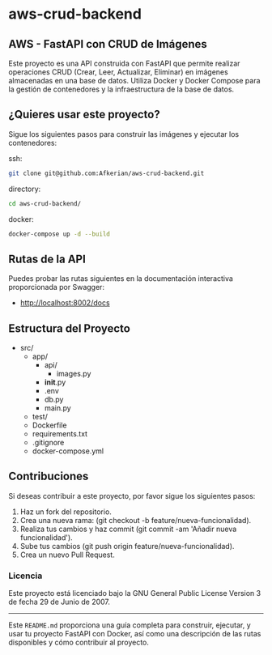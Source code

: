 # aws-crud-backend

## AWS - FastAPI con CRUD de Imágenes

Este proyecto es una API construida con FastAPI que permite realizar operaciones CRUD (Crear, Leer, Actualizar, Eliminar) en imágenes almacenadas en una base de datos. Utiliza Docker y Docker Compose para la gestión de contenedores y la infraestructura de la base de datos.

## ¿Quieres usar este proyecto?

Sigue los siguientes pasos para construir las imágenes y ejecutar los contenedores:

ssh:
```sh
git clone git@github.com:Afkerian/aws-crud-backend.git
```

directory:
```sh
cd aws-crud-backend/
```

docker:
```sh
docker-compose up -d --build
```

## Rutas de la API
Puedes probar las rutas siguientes en la documentación interactiva proporcionada por Swagger:

- [http://localhost:8002/docs](http://localhost:8002/docs)

## Estructura del Proyecto

- src/
    - app/
        - api/
            - images.py
        - __init__.py
        - .env
        - db.py
        - main.py
    - test/
    - Dockerfile
    - requirements.txt
    - .gitignore
    - docker-compose.yml


## Contribuciones
Si deseas contribuir a este proyecto, por favor sigue los siguientes pasos:

1. Haz un fork del repositorio.
2. Crea una nueva rama: (git checkout -b feature/nueva-funcionalidad).
3. Realiza tus cambios y haz commit (git commit -am 'Añadir nueva funcionalidad').
4. Sube tus cambios (git push origin feature/nueva-funcionalidad).
5. Crea un nuevo Pull Request.

### Licencia
Este proyecto está licenciado bajo la GNU General Public License Version 3 de fecha 29 de Junio de 2007.

---

Este `README.md` proporciona una guía completa para construir, ejecutar, y usar tu proyecto FastAPI con Docker, así como una descripción de las rutas disponibles y cómo contribuir al proyecto.




